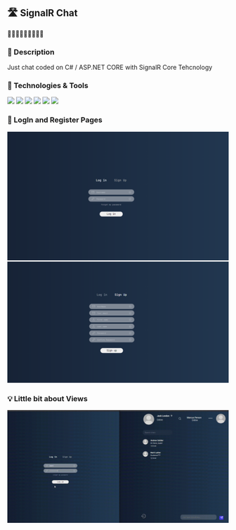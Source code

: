 ## 🛣️ SignalR Chat
🍉🍉🍉🍉🍉🍉🍉🍉🍉

### 📜 Description
Just chat coded on C# / ASP.NET CORE with SignalR Core Tehcnology

### 🔧 Technologies & Tools
![](https://img.shields.io/badge/Code-C%23-blue)
![](https://img.shields.io/badge/Tech-ASP.NET%20CORE-blueviolet)
![](https://img.shields.io/badge/Tech-SignalR%20Core-green)
![](https://img.shields.io/badge/Front-JavaScript%2C%20HTML%2C%20CSS-brightgreen)
![](https://img.shields.io/badge/ORM-Entity%20Framework%20Core-orange)
![](https://img.shields.io/badge/DB-MySQL-yellow)

###	📑 LogIn and Register Pages
![](https://github.com/nopills/SignalRChat/blob/master/assets/LoginPage.png)
![](https://github.com/nopills/SignalRChat/blob/master/assets/RegisterPage.png)

### 💡 Little bit about Views
![](https://github.com/nopills/SignalRChat/blob/master/assets/gif.gif)
